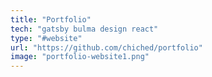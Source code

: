 ```yaml
---
title: "Portfolio"
tech: "gatsby bulma design react"
type: "#website"
url: "https://github.com/chiched/portfolio"
image: "portfolio-website1.png"
---
```

